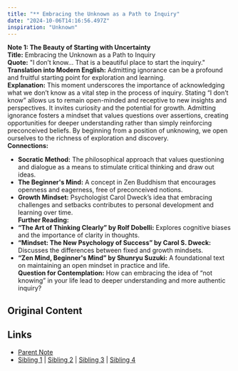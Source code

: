 ```yaml
---
title: "** Embracing the Unknown as a Path to Inquiry"
date: "2024-10-06T14:16:56.497Z"
inspiration: "Unknown"
---
```


  
**Note 1: The Beauty of Starting with Uncertainty**  
**Title:** Embracing the Unknown as a Path to Inquiry  
**Quote:** "I don’t know... That is a beautiful place to start the inquiry."  
**Translation into Modern English:** Admitting ignorance can be a profound and fruitful starting point for exploration and learning.  
**Explanation:** This moment underscores the importance of acknowledging what we don’t know as a vital step in the process of inquiry. Stating “I don’t know” allows us to remain open-minded and receptive to new insights and perspectives. It invites curiosity and the potential for growth. Admitting ignorance fosters a mindset that values questions over assertions, creating opportunities for deeper understanding rather than simply reinforcing preconceived beliefs. By beginning from a position of unknowing, we open ourselves to the richness of exploration and discovery.  
**Connections:**  
- **Socratic Method:** The philosophical approach that values questioning and dialogue as a means to stimulate critical thinking and draw out ideas.  
- **The Beginner's Mind:** A concept in Zen Buddhism that encourages openness and eagerness, free of preconceived notions.  
- **Growth Mindset:** Psychologist Carol Dweck’s idea that embracing challenges and setbacks contributes to personal development and learning over time.  
**Further Reading:**  
- **“The Art of Thinking Clearly” by Rolf Dobelli:** Explores cognitive biases and the importance of clarity in thoughts.  
- **“Mindset: The New Psychology of Success” by Carol S. Dweck:** Discusses the differences between fixed and growth mindsets.  
- **“Zen Mind, Beginner's Mind” by Shunryu Suzuki:** A foundational text on maintaining an open mindset in practice and life.  
**Question for Contemplation:** How can embracing the idea of “not knowing” in your life lead to deeper understanding and more authentic inquiry?  



## Original Content



## Links

- [Parent Note](/parent-note.md)
- [Sibling 1](/zettel1.md) | [Sibling 2](/zettel2.md) | [Sibling 3](/zettel3.md) | [Sibling 4](/zettel4.md)
